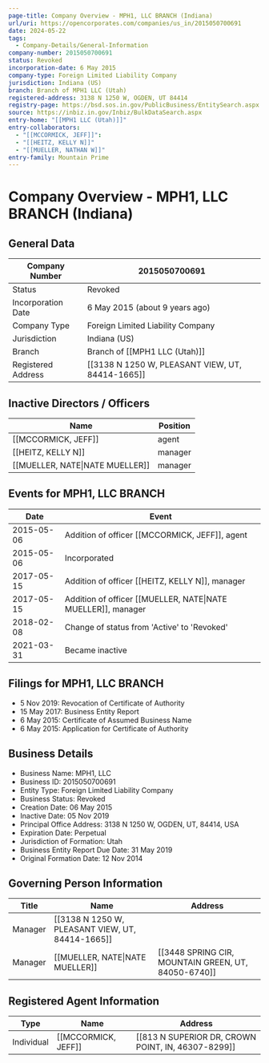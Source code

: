 ```yaml
---
page-title: Company Overview - MPH1, LLC BRANCH (Indiana)
url/uri: https://opencorporates.com/companies/us_in/2015050700691
date: 2024-05-22
tags:
  - Company-Details/General-Information
company-number: 2015050700691
status: Revoked
incorporation-date: 6 May 2015
company-type: Foreign Limited Liability Company
jurisdiction: Indiana (US)
branch: Branch of MPH1 LLC (Utah)
registered-address: 3138 N 1250 W, OGDEN, UT 84414
registry-page: https://bsd.sos.in.gov/PublicBusiness/EntitySearch.aspx
source: https://inbiz.in.gov/Inbiz/BulkDataSearch.aspx
entry-home: "[[MPH1 LLC (Utah)]]"
entry-collaborators:
  - "[[MCCORMICK, JEFF]]":
  - "[[HEITZ, KELLY N]]"
  - "[[MUELLER, NATHAN W]]"
entry-family: Mountain Prime
---
```


# Company Overview - MPH1, LLC BRANCH (Indiana)

## General Data

| Company Number        | 2015050700691                                       |
|-----------------------|---------------------------------------------------|
| Status                | Revoked                                            |
| Incorporation Date    | 6 May 2015 (about 9 years ago)                     |
| Company Type          | Foreign Limited Liability Company                  |
| Jurisdiction          | Indiana (US)                                       |
| Branch                | Branch of [[MPH1 LLC (Utah)]] |
| Registered Address    | [[3138 N 1250 W, PLEASANT VIEW, UT, 84414-1665]] |

## Inactive Directors / Officers

| Name                          | Position   |
|-------------------------------|------------|
| [[MCCORMICK, JEFF]] | agent      |
| [[HEITZ, KELLY N]]       | manager    |
| [[MUELLER, NATE\|NATE MUELLER]]     | manager    |

## Events for MPH1, LLC BRANCH

| Date          | Event                                                        |
|---------------|--------------------------------------------------------------|
| 2015-05-06    | Addition of officer [[MCCORMICK, JEFF]], agent                    |
| 2015-05-06    | Incorporated                                                 |
| 2017-05-15    | Addition of officer [[HEITZ, KELLY N]], manager                     |
| 2017-05-15    | Addition of officer [[MUELLER, NATE\|NATE MUELLER]], manager                    |
| 2018-02-08    | Change of status from 'Active' to 'Revoked'                  |
| 2021-03-31    | Became inactive                                              |

## Filings for MPH1, LLC BRANCH

- 5 Nov 2019: Revocation of Certificate of Authority
- 15 May 2017: Business Entity Report
- 6 May 2015: Certificate of Assumed Business Name
- 6 May 2015: Application for Certificate of Authority

## Business Details

- Business Name: MPH1, LLC
- Business ID: 2015050700691
- Entity Type: Foreign Limited Liability Company
- Business Status: Revoked
- Creation Date: 06 May 2015
- Inactive Date: 05 Nov 2019
- Principal Office Address: 3138 N 1250 W, OGDEN, UT, 84414, USA
- Expiration Date: Perpetual
- Jurisdiction of Formation: Utah
- Business Entity Report Due Date: 31 May 2019
- Original Formation Date: 12 Nov 2014

## Governing Person Information

| Title       | Name                  | Address                                   |
|-------------|-----------------------|-------------------------------------------|
| Manager     | [[3138 N 1250 W, PLEASANT VIEW, UT, 84414-1665]] |
| Manager     | [[MUELLER, NATE\|NATE MUELLER]] | [[3448 SPRING CIR, MOUNTAIN GREEN, UT, 84050-6740]] |

## Registered Agent Information

| Type       | Name                  | Address                                   |
|------------|-----------------------|-------------------------------------------|
| Individual | [[MCCORMICK, JEFF]] | [[813 N SUPERIOR DR, CROWN POINT, IN, 46307-8299]] |
